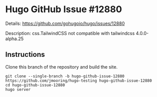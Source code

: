 # Hugo GitHub Issue #12880

Details: <https://github.com/gohugoio/hugo/issues/12880>

Description: css.TailwindCSS not compatible with tailwindcss 4.0.0-alpha.25

## Instructions

Clone this branch of the repository and build the site.

```text
git clone --single-branch -b hugo-github-issue-12880 https://github.com/jmooring/hugo-testing hugo-github-issue-12880
cd hugo-github-issue-12880
hugo server
```
